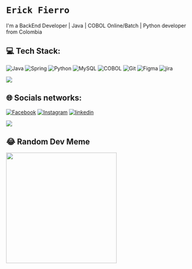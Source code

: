 # `Erick Fierro`
I'm a BackEnd Developer | Java | COBOL Online/Batch | Python developer from Colombia

## 💻 Tech Stack:
![Java](https://img.shields.io/badge/Java-ED8B00?style=for-the-badge&logo=openjdk&logoColor=white) ![Spring](https://img.shields.io/badge/Spring-6DB33F?style=for-the-badge&logo=spring&logoColor=white) ![Python](https://img.shields.io/badge/Python-3776AB?style=for-the-badge&logo=python&logoColor=white) ![MySQL](	https://img.shields.io/badge/MySQL-005C84?style=for-the-badge&logo=mysql&logoColor=white) ![COBOL](https://img.shields.io/badge/cobol-003545.svg?style=for-the-badge&logo=cobol&logoColor=white) ![Git](https://img.shields.io/badge/GIT-E44C30?style=for-the-badge&logo=git&logoColor=white) ![Figma](https://img.shields.io/badge/figma-%23F24E1E.svg?style=for-the-badge&logo=figma&logoColor=white) ![jira](	https://img.shields.io/badge/Jira-0052CC?style=for-the-badge&logo=Jira&logoColor=white)

![](https://github-readme-stats.vercel.app/api/top-langs/?username=erickfierro&theme=dark&hide_border=true&include_all_commits=false&count_private=false&layout=compact)

## 🌐 Socials networks:
[![Facebook](https://img.shields.io/badge/Facebook-%231877F2.svg?style=for-the-badge&logo=Facebook&logoColor=white)](https://www.facebook.com/erickfierr/)
[![Instagram](https://img.shields.io/badge/Instagram-%23E4405F.svg?style=for-the-badge&logo=Instagram&logoColor=white)](https://www.instagram.com/steven_fierr/) 
[![linkedin](https://img.shields.io/badge/linkedin-0A66C2?style=for-the-badge&logo=linkedin&logoColor=white)](https://linkedin.com/in/erick-stiven-fierro-perdomo)

![](https://quotes-github-readme.vercel.app/api?type=horizontal&theme=radical)
## 😂 Random Dev Meme
<img src='https://randommeme-five.vercel.app/' style="height: 300px;"/>
